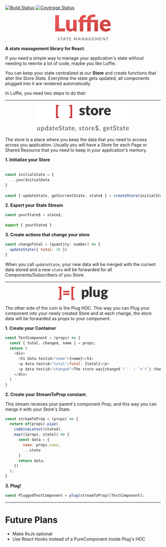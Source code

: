 [![Build Status](https://travis-ci.org/tegraoss/luffie.svg?branch=master)](https://travis-ci.org/tegraoss/luffie) [![Coverage Status](https://coveralls.io/repos/github/tegraoss/luffie/badge.svg?branch=master)](https://coveralls.io/github/tegraoss/luffie?branch=master)

<p align="center">
<img width="180" src="assets/luffiejs-logo-b.png">
</p>


**A state management library for React.**

If you need a simple way to manage your application's state without needing to rewrite a lot of code, maybe you like Luffie.

You can keep your state centralized at our **Store** and create functions that alter the Store State. Everytime the state gets updated, all components plugged into it are rendered automatically.

In Luffie, you need two steps to do that:

<hr />

<p align="center">
  <img src="assets/luffiejs-store.png">
</p>

The store is a place where you keep the data that you need to access across you application.
Usually you will have a Store for each Page or Shared Resource that you need to keep in your application's memory.

**1. Initialize your Store**

```javascript

const initialState = {
  ...yourInitialData
}

const { updateState, getCurrentState, state$ } = createStore(initialState);
```

**2. Export your State Stream**

```javascript
const yourState$ = state$;

export { yourState$ }
```

**3. Create actions that change your store**

```javascript
const changeTotal = (quantity: number) => {
  updateState({ total: 10 })
}
```

When you call `updateState`, your new data will be merged with the current data stored and a new `state` will be forwarded for all Components/Subscribers of you Store.

<hr />

<p align="center">
  <img src="assets/luffiejs-plug.png">
</p>

The other side of the coin is the Plug HOC. This way you can Plug your component into your newly created Store and at each change, the store data will be forwarded as props to your component.

**1. Create your Container**

```javascript
const TestComponent = (props) => {
  const { total, changed, name } = props;
  return (
    <div>
      <h1 data-testid="name">{name}</h1>
      <p data-testid="total">Total: {total}</p>
      <p data-testid="changed">The store was{changed ? '' : `n't`} changed.</p>
    </div>
  )
}
```

**2. Create your StreamToProp constant.**

This stream receives your parent's component Prop, and this way you can merge it with your Store's State.

```javascript
const streamToProp = (props) => {
  return of(props).pipe(
    combineLatest(state$),
    map(([props, state]) => {
      const data = {
        name: props.name,
        ...state
      }
      return data;
    })
  );
}
```

**3. Plug!**

```javascript
const PluggedTestComponent = plug(streamToProp)(TestComponent);
```

<hr />

# Future Plans

- Make RxJs optional
- Use React Hooks instead of a PureComponent inside Plug's HOC
